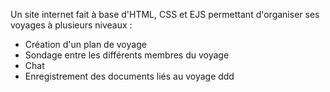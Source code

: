 Un site internet fait à base d'HTML, CSS et EJS permettant d'organiser ses voyages à plusieurs niveaux :
- Création d'un plan de voyage
- Sondage entre les différents membres du voyage
- Chat
- Enregistrement des documents liés au voyage
ddd